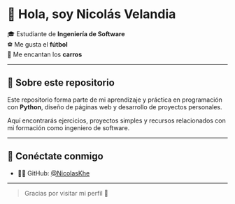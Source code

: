 # 👋 Hola, soy Nicolás Velandia

🎓 Estudiante de **Ingeniería de Software**  
⚽ Me gusta el **fútbol**  
🚗 Me encantan los **carros**

---

## 📌 Sobre este repositorio

Este repositorio forma parte de mi aprendizaje y práctica en programación con **Python**, diseño de páginas web y desarrollo de proyectos personales.

Aquí encontrarás ejercicios, proyectos simples y recursos relacionados con mi formación como ingeniero de software.

---

## 🔗 Conéctate conmigo

- 👨‍💻 GitHub: [@NicolasKhe](https://github.com/NicolasKhe)

---

> Gracias por visitar mi perfil 🚀
